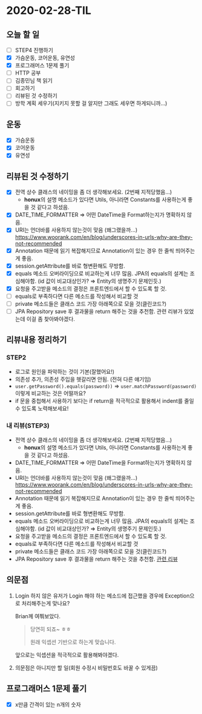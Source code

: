 # 2020-02-28-TIL

## 오늘 할 일

- [ ] STEP4 진행하기
- [x] 가슴운동, 코어운동, 유연성
- [x] 프로그래머스 1문제 풀기
- [ ] HTTP 공부
- [ ] 김종민님 책 읽기
- [ ] 회고하기
- [ ] 리뷰된 것 수정하기
- [ ] 방학 계획 세우기(지키지 못할 걸 알지만 그래도 세우면 하게되니까...)

## 운동

- [x] 가슴운동
- [x] 코어운동
- [x] 유연성

## 리뷰된 것 수정하기

- [x] 전역 상수 클래스의 네이밍을 좀 더 생각해보세요. (2번째 지적당했음...)
  - **honux**의 설명
    메소드가 있다면 Utils, 아니라면 Constants를 사용하는게 좋을 것 같다고 하셨음.
- [x] DATE_TIME_FORMATTER ⇒ 어떤 DateTime을 Format하는지가 명확하지 않음.
- [x] URI는 언더바를 사용하지 않는것이 맞음 (왜그랬을까...)
  https://www.woorank.com/en/blog/underscores-in-urls-why-are-they-not-recommended
- [x] Annotation 때문에 읽기 복잡해지므로 Annotation이 있는 경우 한 줄씩 띄어주는게 좋음.
- [x] session.getAttribute를 바로 형변환해도 무방함.
- [x] equals 메소드 오버라이딩으로 비교하는게 너무 많음.
  JPA의 equals의 설계는 조심해야함. (id 값이 비교대상인가? ⇒ Entity의 생명주기 문제인듯.)
- [x] 요청을 주고받을 메소드의 결정은 프론트엔드에서 할 수 있도록 할 것.
- [ ] equals로 부족하다면 다른 메소드를 작성해서 비교할 것
- [ ] private 메소드들은 클래스 코드 가장 아래쪽으로 모을 것(클린코드?)
- [ ] JPA Repository save 후 결과물을 return 해주는 것을 추천함. 관련 리뷰가 있었는데 이걸 좀 찾아봐야겠다.

## 리뷰내용 정리하기

### STEP2

- 로그로 원인을 파악하는 것이 기본(잘했어요!)
- 의존성 추가, 의존성 주입을 헷갈리면 안됨. (전혀 다른 얘기임)
- `user.getPassword().equals(password))` ⇒ `user.matchPassword(password)` 이렇게 비교하는 것은 어떨까요?
- if 문을 중첩해서 사용하기 보다는 if return을 적극적으로 활용해서 indent를 줄일 수 있도록 노력해보세요!

### 내 리뷰(STEP3)

- 전역 상수 클래스의 네이밍을 좀 더 생각해보세요. (2번째 지적당했음...)
  - **honux**의 설명
    메소드가 있다면 Utils, 아니라면 Constants를 사용하는게 좋을 것 같다고 하셨음.
- DATE_TIME_FORMATTER ⇒ 어떤 DateTime을 Format하는지가 명확하지 않음.
- URI는 언더바를 사용하지 않는것이 맞음 (왜그랬을까...)
  https://www.woorank.com/en/blog/underscores-in-urls-why-are-they-not-recommended
- Annotation 때문에 읽기 복잡해지므로 Annotation이 있는 경우 한 줄씩 띄어주는게 좋음.
- session.getAttribute를 바로 형변환해도 무방함.
- equals 메소드 오버라이딩으로 비교하는게 너무 많음.
  JPA의 equals의 설계는 조심해야함. (id 값이 비교대상인가? ⇒ Entity의 생명주기 문제인듯.)
- 요청을 주고받을 메소드의 결정은 프론트엔드에서 할 수 있도록 할 것.
- equals로 부족하다면 다른 메소드를 작성해서 비교할 것
- private 메소드들은 클래스 코드 가장 아래쪽으로 모을 것(클린코드?)
- JPA Repository save 후 결과물을 return 해주는 것을 추천함. [관련 리뷰](https://github.com/code-squad/java-qna/pull/157#discussion_r383894619)

## 의문점

1. Login 하지 않은 유저가 Login 해야 하는 메소드에 접근했을 경우에 Exception으로 처리해주는게 맞나요?

    Brian께 여쭤보았다.
    
   > 당연히 되죠~ ㅎㅎ
   >
   > 원래 익셉션 기반으로 하는게 맞습니다.
   
   앞으로는 익셉션을 적극적으로 활용해봐야겠다.
   
2. 의문점은 아니지만 할 일(회원 수정시 비밀번호도 바꿀 수 있게끔)

## 프로그래머스 1문제 풀기

- [x] x만큼 간격이 있는 n개의 숫자

